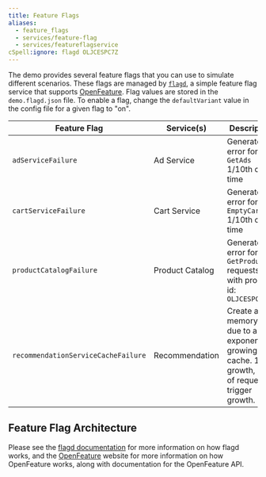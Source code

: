 ```yaml
---
title: Feature Flags
aliases:
  - feature_flags
  - services/feature-flag
  - services/featureflagservice
cSpell:ignore: flagd OLJCESPC7Z
---
```


The demo provides several feature flags that you can use to simulate different
scenarios. These flags are managed by [`flagd`](https://flagd.dev), a simple
feature flag service that supports [OpenFeature](https://openfeature.dev). Flag
values are stored in the `demo.flagd.json` file. To enable a flag, change the
`defaultVariant` value in the config file for a given flag to "on".

| Feature Flag                        | Service(s)      | Description                                                                                                   |
| ----------------------------------- | --------------- | -------------------------------------------------------------------------------------------------------------- |
| `adServiceFailure`                  | Ad Service      | Generate an error for `GetAds` 1/10th of the time                                                             |
| `cartServiceFailure`                | Cart Service    | Generate an error for `EmptyCart` 1/10th of the time                                                          |
| `productCatalogFailure`             | Product Catalog | Generate an error for `GetProduct` requests with product id: `OLJCESPC7Z`                                     |
| `recommendationServiceCacheFailure` | Recommendation  | Create a memory leak due to an exponentially growing cache. 1.4x growth, 50% of requests trigger growth. |

## Feature Flag Architecture

Please see the [flagd documentation](https://flagd.dev) for more information on
how flagd works, and the [OpenFeature](https://openfeature.dev) website for more
information on how OpenFeature works, along with documentation for the
OpenFeature API.
